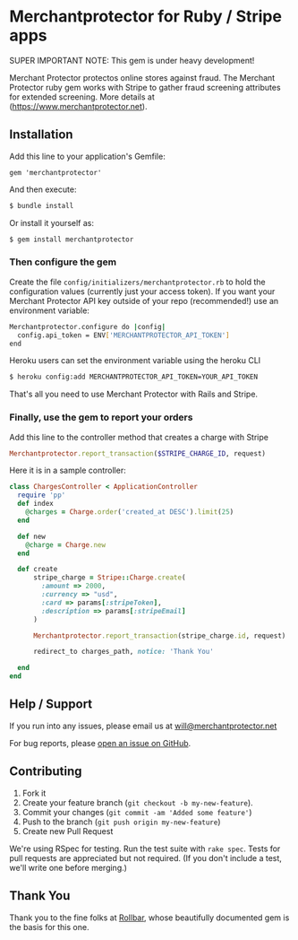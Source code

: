 # Merchantprotector for Ruby / Stripe apps

SUPER IMPORTANT NOTE: This gem is under heavy development!

<!-- RemoveNext -->
Merchant Protector protectos online stores against fraud. The Merchant Protector ruby gem works with Stripe to gather fraud screening attributes for extended screening. More details at (https://www.merchantprotector.net).

<!-- Sub:[TOC] -->

## Installation

Add this line to your application's Gemfile:

    gem 'merchantprotector'

And then execute:

```bash
$ bundle install
```

Or install it yourself as:

```bash
$ gem install merchantprotector
```

### Then configure the gem


Create the file ```config/initializers/merchantprotector.rb``` to hold the configuration values (currently just your access token).  If you want your Merchant Protector API key outside of your repo (recommended!) use an environment variable:

```bash
Merchantprotector.configure do |config|
  config.api_token = ENV['MERCHANTPROTECTOR_API_TOKEN']
end
```

Heroku users can set the environment variable using the heroku CLI

```bash
$ heroku config:add MERCHANTPROTECTOR_API_TOKEN=YOUR_API_TOKEN
```

That's all you need to use Merchant Protector with Rails and Stripe.


### Finally, use the gem to report your orders

Add this line to the controller method that creates a charge with Stripe
```ruby
Merchantprotector.report_transaction($STRIPE_CHARGE_ID, request)
```
Here it is in a sample controller:
```ruby
class ChargesController < ApplicationController
  require 'pp'
  def index
    @charges = Charge.order('created_at DESC').limit(25)
  end 

  def new
    @charge = Charge.new
  end

  def create
      stripe_charge = Stripe::Charge.create(
        :amount => 2000,
        :currency => "usd",
        :card => params[:stripeToken],
        :description => params[:stripeEmail]
      )

      Merchantprotector.report_transaction(stripe_charge.id, request)

      redirect_to charges_path, notice: 'Thank You'

  end
end
```

## Help / Support

If you run into any issues, please email us at [will@merchantprotector.net](mailto:will@merchantprotector.net)


For bug reports, please [open an issue on GitHub](https://github.com/wronco/merchantprotector-gem/issues/new).

## Contributing

1. Fork it
2. Create your feature branch (```git checkout -b my-new-feature```).
3. Commit your changes (```git commit -am 'Added some feature'```)
4. Push to the branch (```git push origin my-new-feature```)
5. Create new Pull Request

We're using RSpec for testing. Run the test suite with ```rake spec```. Tests for pull requests are appreciated but not required. (If you don't include a test, we'll write one before merging.)

## Thank You
Thank you to the fine folks at [Rollbar](https://rollbar.com), whose beautifully documented gem is the basis for this one.
